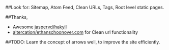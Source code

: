 ##Look for:
Sitemap, Atom Feed, Clean URLs, Tags, Root level static pages.

##Thanks,

- Awesome [jaspervd/hakyll](https://github.com/jaspervdj/hakyll)
- [altercation/ethanschoonover.com](https://github.com/altercation/ethanschoonover.com)
  for Clean url functionality

##TODO:
Learn the concept of arrows well, to improve the site efficiently.
